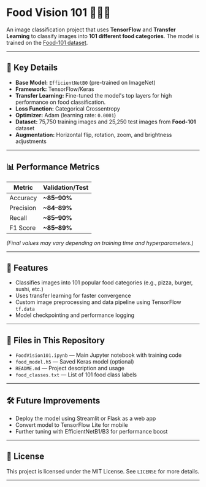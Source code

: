 # Food Vision 101 🍱🍕🥗

An image classification project that uses **TensorFlow** and **Transfer Learning** to classify images into **101 different food categories**. The model is trained on the [Food-101 dataset](https://data.vision.ee.ethz.ch/cvl/datasets_extra/food-101/).

---

## 🔑 Key Details

- **Base Model:** `EfficientNetB0` (pre-trained on ImageNet)
- **Framework:** TensorFlow/Keras
- **Transfer Learning:** Fine-tuned the model's top layers for high performance on food classification.
- **Loss Function:** Categorical Crossentropy
- **Optimizer:** Adam (learning rate: `0.0001`)
- **Dataset:** 75,750 training images and 25,250 test images from **Food-101** dataset
- **Augmentation:** Horizontal flip, rotation, zoom, and brightness adjustments

---

## 📊 Performance Metrics

| Metric     | Validation/Test |
|------------|-----------------|
| Accuracy   | **~85–90%**     |
| Precision  | **~84–89%**     |
| Recall     | **~85–90%**     |
| F1 Score   | **~85–89%**     |

*(Final values may vary depending on training time and hyperparameters.)*

---

## 🧪 Features

- Classifies images into 101 popular food categories (e.g., pizza, burger, sushi, etc.)
- Uses transfer learning for faster convergence
- Custom image preprocessing and data pipeline using TensorFlow `tf.data`
- Model checkpointing and performance logging

---

## 📁 Files in This Repository

- `FoodVision101.ipynb` — Main Jupyter notebook with training code
- `food_model.h5` — Saved Keras model (optional)
- `README.md` — Project description and usage
- `food_classes.txt` — List of 101 food class labels

---

## 🛠️ Future Improvements

- Deploy the model using Streamlit or Flask as a web app
- Convert model to TensorFlow Lite for mobile
- Further tuning with EfficientNetB1/B3 for performance boost

---

## 📄 License

This project is licensed under the MIT License. See `LICENSE` for more details.

---



